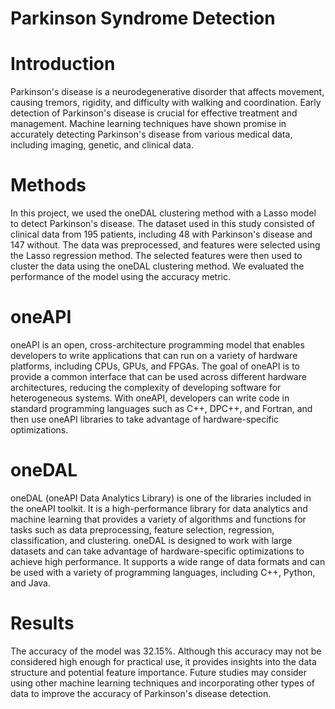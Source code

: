 # Parkinson Syndrome Detection

# Introduction
Parkinson's disease is a neurodegenerative disorder that affects movement, causing tremors, rigidity, and difficulty with walking and coordination. Early detection of Parkinson's disease is crucial for effective treatment and management. Machine learning techniques have shown promise in accurately detecting Parkinson's disease from various medical data, including imaging, genetic, and clinical data.

# Methods
In this project, we used the oneDAL clustering method with a Lasso model to detect Parkinson's disease. The dataset used in this study consisted of clinical data from 195 patients, including 48 with Parkinson's disease and 147 without. The data was preprocessed, and features were selected using the Lasso regression method. The selected features were then used to cluster the data using the oneDAL clustering method. We evaluated the performance of the model using the accuracy metric.

# oneAPI
oneAPI is an open, cross-architecture programming model that enables developers to write applications that can run on a variety of hardware platforms, including CPUs, GPUs, and FPGAs. The goal of oneAPI is to provide a common interface that can be used across different hardware architectures, reducing the complexity of developing software for heterogeneous systems. With oneAPI, developers can write code in standard programming languages such as C++, DPC++, and Fortran, and then use oneAPI libraries to take advantage of hardware-specific optimizations.

# oneDAL
oneDAL (oneAPI Data Analytics Library) is one of the libraries included in the oneAPI toolkit. It is a high-performance library for data analytics and machine learning that provides a variety of algorithms and functions for tasks such as data preprocessing, feature selection, regression, classification, and clustering. oneDAL is designed to work with large datasets and can take advantage of hardware-specific optimizations to achieve high performance. It supports a wide range of data formats and can be used with a variety of programming languages, including C++, Python, and Java.


# Results
The accuracy of the model was 32.15%. Although this accuracy may not be considered high enough for practical use, it provides insights into the data structure and potential feature importance. Future studies may consider using other machine learning techniques and incorporating other types of data to improve the accuracy of Parkinson's disease detection.
